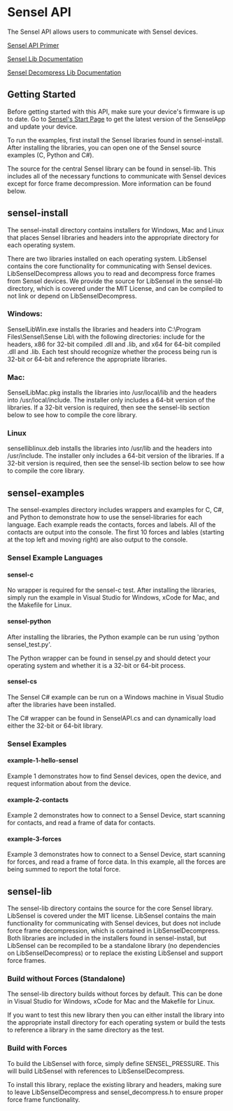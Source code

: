 # Sensel API

The Sensel API allows users to communicate with Sensel devices. 

[Sensel API Primer](http://guide.sensel.com/api/)

[Sensel Lib Documentation](http://guide.sensel.com/sensel_h/)

[Sensel Decompress Lib Documentation](http://guide.sensel.com/sensel_decompress_h/)


## Getting Started

Before getting started with this API, make sure your device's firmware is up to date. Go to [Sensel's Start Page](http://sensel.com/start) to get the latest version of the SenselApp and update your device.

To run the examples, first install the Sensel libraries found in sensel-install. After installing the libraries, you can open one of the Sensel source examples (C, Python and C&#35;). 

The source for the central Sensel library can be found in sensel-lib. This includes all of the necessary functions to communicate with Sensel devices except for force frame decompression. More information can be found below.

## sensel-install

The sensel-install directory contains installers for Windows, Mac and Linux that places Sensel libraries and headers into the appropriate directory for each operating system. 

There are two libraries installed on each operating system. LibSensel contains the core functionality for communicating with Sensel devices. LibSenselDecompress allows you to read and decompress force frames from Sensel devices. We provide the source for LibSensel in the sensel-lib directory, which is covered under the MIT License, and can be compiled to not link or depend on LibSenselDecompress.  

### Windows: 

SenselLibWin.exe installs the libraries and headers into C:\\Program Files\\Sensel\\Sense Lib\\ with the following directories: include for the headers, x86 for 32-bit compiled .dll and .lib, and x64 for 64-bit compiled .dll and .lib. Each test should recognize whether the process being run is 32-bit or 64-bit and reference the appropriate libraries. 

### Mac: 

SenselLibMac.pkg installs the libraries into /usr/local/lib and the headers into /usr/local/include. The installer only includes a 64-bit version of the libraries. If a 32-bit version is required, then see the sensel-lib section below to see how to compile the core library. 

### Linux

senselliblinux.deb installs the libraries into /usr/lib and the headers into /usr/include. The installer only includes a 64-bit version of the libraries. If a 32-bit version is required, then see the sensel-lib section below to see how to compile the core library. 

## sensel-examples

The sensel-examples directory includes wrappers and examples for C, C&#35;, and Python to demonstrate how to use the sensel-libraries for each language. Each example reads the contacts, forces and labels. All of the contacts are output into the console. The first 10 forces and lables (starting at the top left and moving right) are also output to the console. 

### Sensel Example Languages

#### sensel-c

No wrapper is required for the sensel-c test. After installing the libraries, simply run the example in Visual Studio for Windows, xCode for Mac, and the Makefile for Linux.

#### sensel-python

After installing the libraries, the Python example can be run using 'python sensel_test.py'. 

The Python wrapper can be found in sensel.py and should detect your operating system and whether it is a 32-bit or 64-bit process.

#### sensel-cs

The Sensel C&#35; example can be run on a Windows machine in Visual Studio after the libraries have been installed.

The C&#35; wrapper can be found in SenselAPI.cs and can dynamically load either the 32-bit or 64-bit library. 

### Sensel Examples

#### example-1-hello-sensel

Example 1 demonstrates how to find Sensel devices, open the device, and request information about from the device. 

#### example-2-contacts

Example 2 demonstrates how to connect to a Sensel Device, start scanning for contacts, and read a frame of data for contacts.

#### example-3-forces

Example 3 demonstrates how to connect to a Sensel Device, start scanning for forces, and read a frame of force data. In this example, all the forces are being summed to report the total force.

## sensel-lib

The sensel-lib directory contains the source for the core Sensel library. LibSensel is covered under the MIT license. LibSensel contains the main functionality for communicating with Sensel devices, but does not include force frame decompression, which is contained in LibSenselDecompress. Both libraries are included in the installers found in sensel-install, but LibSensel can be recompiled to be a standalone library (no dependencies on LibSenselDecompress) or to replace the existing LibSensel and support force frames.

### Build without Forces (Standalone)

The sensel-lib directory builds without forces by default. This can be done in Visual Studio for Windows, xCode for Mac and the Makefile for Linux. 

If you want to test this new library then you can either install the library into the appropriate install directory for each operating system or build the tests to reference a library in the same directory as the test. 

### Build with Forces 

To build the LibSensel with force, simply define SENSEL_PRESSURE. This will build LibSensel with references to LibSenselDecompress. 

To install this library, replace the existing library and headers, making sure to leave LibSenselDecompress and sensel_decompress.h to ensure proper force frame functionality. 